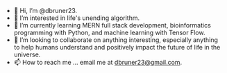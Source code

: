 - 👋 Hi, I’m @dbruner23.
- 👀 I’m interested in life's unending algorithm.
- 🌱 I’m currently learning MERN full stack development, bioinformatics programming with Python, and machine learning with Tensor Flow.
- 💞️ I’m looking to collaborate on anything interesting, especially anything to help humans understand and positively impact the future of life in the universe. 
- 📫 How to reach me ... email me at dbruner23@gmail.com.

